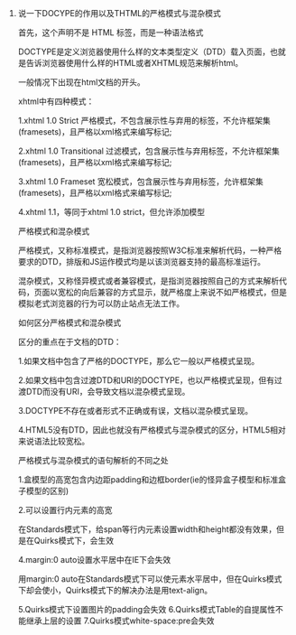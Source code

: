 1. 说一下DOCYPE的作用以及THTML的严格模式与混杂模式

   首先，这个声明不是 HTML 标签，而是一种语法格式
   
   DOCTYPE是定义浏览器使用什么样的文本类型定义（DTD）载入页面，也就是告诉浏览器使用什么样的HTML或者XHTML规范来解析html。
   
   一般情况下出现在html文档的开头。

   xhtml中有四种模式：

    1.xhtml 1.0 Strict 严格模式，不包含展示性与弃用的标签，不允许框架集(framesets)，且严格以xml格式来编写标记;

    2.xhtml 1.0 Transitional 过滤模式，包含展示性与弃用标签，不允许框架集(framesets)，且严格以xml格式来编写标记;

    3.xhtml 1.0 Frameset 宽松模式，包含展示性与弃用标签，允许框架集(framesets)，且严格以xml格式来编写标记;

    4.xhtml 1.1，等同于xhtml 1.0 strict，但允许添加模型

    严格模式和混杂模式

    严格模式，又称标准模式，是指浏览器按照W3C标准来解析代码，一种严格要求的DTD，排版和JS运作模式均是以该浏览器支持的最高标准运行。

    混杂模式，又称怪异模式或者兼容模式，是指浏览器按照自己的方式来解析代码，页面以宽松的向后兼容的方式显示，就严格度上来说不如严格模式，但是模拟老式浏览器的行为可以防止站点无法工作。

    如何区分严格模式和混杂模式

    区分的重点在于文档的DTD：

    1.如果文档中包含了严格的DOCTYPE，那么它一般以严格模式呈现。

    2.如果文档中包含过渡DTD和URI的DOCTYPE，也以严格模式呈现，但有过渡DTD而没有URI，会导致文档以混杂模式呈现。

    3.DOCTYPE不存在或者形式不正确或有误，文档以混杂模式呈现。

    4.HTML5没有DTD，因此也就没有严格模式与混杂模式的区分，HTML5相对来说语法比较宽松。

    严格模式与混杂模式的语句解析的不同之处
     
    1.盒模型的高宽包含内边距padding和边框border(ie的怪异盒子模型和标准盒子模型的区别) 

    2.可以设置行内元素的高宽

    在Standards模式下，给span等行内元素设置width和height都没有效果，但是在Quirks模式下，会生效

    4.margin:0 auto设置水平居中在IE下会失效

    用margin:0 auto在Standards模式下可以使元素水平居中，但在Quirks模式下却会使小，Quirks模式下的解决办法是用text-align。

    5.Quirks模式下设置图片的padding会失效
    6.Quirks模式Table的自提属性不能继承上层的设置
    7.Quirks模式white-space:pre会失效